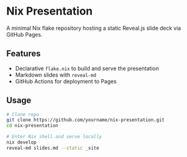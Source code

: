 # Nix Presentation

A minimal Nix flake repository hosting a static Reveal.js slide deck via GitHub Pages.

## Features

- Declarative `flake.nix` to build and serve the presentation
- Markdown slides with `reveal-md`
- GitHub Actions for deployment to Pages

## Usage

```bash
# Clone repo
git clone https://github.com/yourname/nix-presentation.git
cd nix-presentation

# Enter Nix shell and serve locally
nix develop
reveal-md slides.md --static _site
